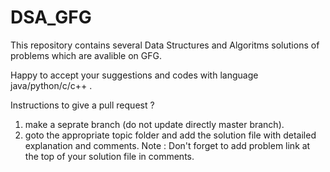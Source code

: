 # DSA_GFG

This repository contains several Data Structures and Algoritms solutions of  problems which are avalible on GFG.

Happy to accept your suggestions and codes with language java/python/c/c++ .

Instructions to give a pull request ?

1) make a seprate branch (do not update directly master branch).
2) goto the appropriate topic folder and add the solution file with detailed explanation and comments.
    Note : Don't forget to add problem link at the top of your solution file in comments.
